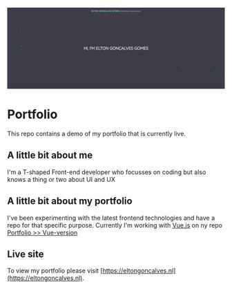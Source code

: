 
![Poster](./images/poster.jpg)

# Portfolio
This repo contains a demo of my portfolio that is currently live.


## A little bit about me
I'm a T-shaped Front-end developer who focusses on coding but also knows a thing or two about UI and UX

## A little bit about my portfolio
I've been experimenting with the latest frontend technologies and have a repo for that specific purpose. Currently I'm working with [Vue.js](https://vuejs.org/) on ny repo [Portfolio >> Vue-version](https://github.com/eltongonc/portfolio/tree/vue-version)

## Live site
To view my portfolio please visit [https://eltongoncalves.nl](https://eltongoncalves.nl).
